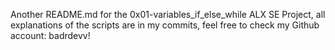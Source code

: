 Another README.md for the 0x01-variables_if_else_while ALX SE Project, all explanations of the scripts are in my commits, feel free to check my Github account: badrdevv!
